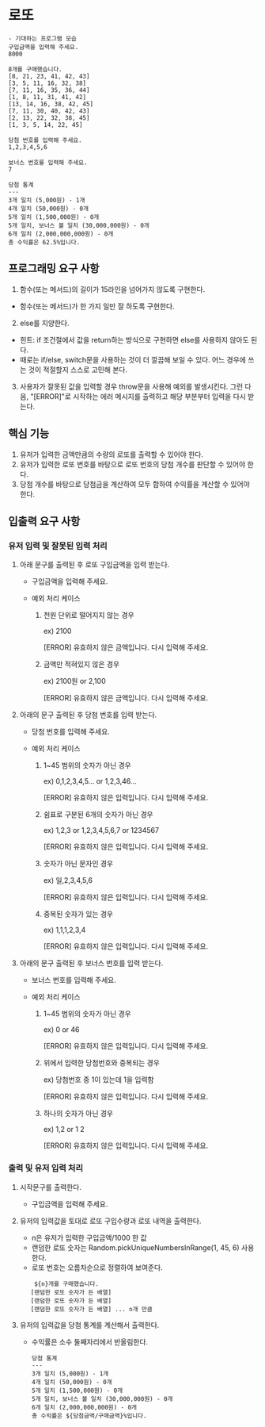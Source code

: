 # 로또

    - 기대하는 프로그램 모습
    구입금액을 입력해 주세요.
    8000

    8개를 구매했습니다.
    [8, 21, 23, 41, 42, 43]
    [3, 5, 11, 16, 32, 38]
    [7, 11, 16, 35, 36, 44]
    [1, 8, 11, 31, 41, 42]
    [13, 14, 16, 38, 42, 45]
    [7, 11, 30, 40, 42, 43]
    [2, 13, 22, 32, 38, 45]
    [1, 3, 5, 14, 22, 45]

    당첨 번호를 입력해 주세요.
    1,2,3,4,5,6

    보너스 번호를 입력해 주세요.
    7

    당첨 통계
    ---
    3개 일치 (5,000원) - 1개
    4개 일치 (50,000원) - 0개
    5개 일치 (1,500,000원) - 0개
    5개 일치, 보너스 볼 일치 (30,000,000원) - 0개
    6개 일치 (2,000,000,000원) - 0개
    총 수익률은 62.5%입니다.

## 프로그래밍 요구 사항

1. 함수(또는 메서드)의 길이가 15라인을 넘어가지 않도록 구현한다.

-   함수(또는 메서드)가 한 가지 일만 잘 하도록 구현한다.

2. else를 지양한다.

-   힌트: if 조건절에서 값을 return하는 방식으로 구현하면 else를 사용하지 않아도 된다.
-   때로는 if/else, switch문을 사용하는 것이 더 깔끔해 보일 수 있다. 어느 경우에 쓰는 것이 적절할지 스스로 고민해 본다.

3. 사용자가 잘못된 값을 입력할 경우 throw문을 사용해 예외를 발생시킨다. 그런 다음, "[ERROR]"로 시작하는 에러 메시지를 출력하고 해당 부분부터 입력을 다시 받는다.

## 핵심 기능

1. 유저가 입력한 금액만큼의 수량의 로또를 출력할 수 있어야 한다.
2. 유저가 입력한 로또 번호를 바탕으로 로또 번호의 당첨 개수를 판단할 수 있어야 한다.
3. 당첨 개수를 바탕으로 당첨금을 계산하여 모두 합하여 수익률을 계산할 수 있어야 한다.

## 입출력 요구 사항

### 유저 입력 및 잘못된 입력 처리

1. 아래 문구를 출력된 후 로또 구입금액을 입력 받는다.

    - 구입금액을 입력해 주세요.

    - 예외 처리 케이스

        1. 천원 단위로 떨어지지 않는 경우

            ex) 2100

            [ERROR] 유효하지 않은 금액입니다. 다시 입력해 주세요.

        2. 금액만 적혀있지 않은 경우

            ex) 2100원 or 2,100

            [ERROR] 유효하지 않은 금액입니다. 다시 입력해 주세요.

2. 아래의 문구 출력된 후 당첨 번호를 입력 받는다.

    - 당첨 번호를 입력해 주세요.

    - 예외 처리 케이스

        1. 1~45 범위의 숫자가 아닌 경우

            ex) 0,1,2,3,4,5... or 1,2,3,46...

            [ERROR] 유효하지 않은 입력입니다. 다시 입력해 주세요.

        2. 쉼표로 구분된 6개의 숫자가 아닌 경우

            ex) 1,2,3 or 1,2,3,4,5,6,7 or 1234567

            [ERROR] 유효하지 않은 입력입니다. 다시 입력해 주세요.

        3. 숫자가 아닌 문자인 경우

            ex) 일,2,3,4,5,6

            [ERROR] 유효하지 않은 입력입니다. 다시 입력해 주세요.

        4. 중복된 숫자가 있는 경우

            ex) 1,1,1,2,3,4

            [ERROR] 유효하지 않은 입력입니다. 다시 입력해 주세요.

3. 아래의 문구 출력된 후 보너스 번호를 입력 받는다.

    - 보너스 번호를 입력해 주세요.

    - 예외 처리 케이스

        1. 1~45 범위의 숫자가 아닌 경우

            ex) 0 or 46

            [ERROR] 유효하지 않은 입력입니다. 다시 입력해 주세요.

        2. 위에서 입력한 당첨번호와 중복되는 경우

            ex) 당첨번호 중 1이 있는데 1을 입력함

            [ERROR] 유효하지 않은 입력입니다. 다시 입력해 주세요.

        3. 하나의 숫자가 아닌 경우

            ex) 1,2 or 1 2

            [ERROR] 유효하지 않은 입력입니다. 다시 입력해 주세요.

### 출력 및 유저 입력 처리

1. 시작문구를 출력한다.

    - 구입금액을 입력해 주세요.

2. 유저의 입력값을 토대로 로또 구입수량과 로또 내역을 출력한다.

    - n은 유저가 입력한 구입금액/1000 한 값
    - 랜덤한 로또 숫자는 Random.pickUniqueNumbersInRange(1, 45, 6) 사용한다.
    - 로또 번호는 오름차순으로 정렬하여 보여준다.

    ```
        ${n}개를 구매했습니다.
       [랜덤한 로또 숫자가 든 배열]
       [랜덤한 로또 숫자가 든 배열]
       [랜덤한 로또 숫자가 든 배열] ... n개 만큼
    ```

3. 유저의 입력값을 당첨 통계를 계산해서 출력한다.

    - 수익률은 소수 둘째자리에서 반올림한다.
        ```
        당첨 통계
        ---
        3개 일치 (5,000원) - 1개
        4개 일치 (50,000원) - 0개
        5개 일치 (1,500,000원) - 0개
        5개 일치, 보너스 볼 일치 (30,000,000원) - 0개
        6개 일치 (2,000,000,000원) - 0개
        총 수익률은 ${당첨금액/구매금액}%입니다.

